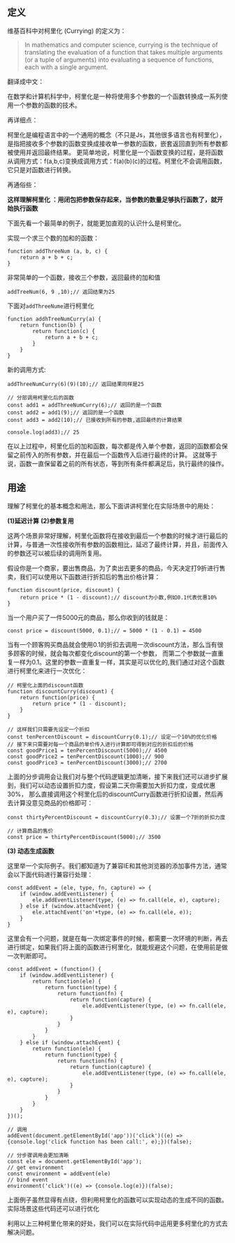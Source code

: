 **定义**
--- 
维基百科中对柯里化 (Currying) 的定义为：
> In mathematics and computer science, currying is the technique of translating the evaluation of a function 
> that takes multiple arguments (or a tuple of arguments) into evaluating a sequence of functions, each with a single argument.

翻译成中文：

在数学和计算机科学中，柯里化是一种将使用多个参数的一个函数转换成一系列使用一个参数的函数的技术。

再详细点：

柯里化是编程语言中的一个通用的概念（不只是Js，其他很多语言也有柯里化），是指把接收多个参数的函数变换成接收单一参数的函数，嵌套返回直到所有参数都被使用并返回最终结果。
更简单地说，柯里化是一个函数变换的过程，是将函数从调用方式：f(a,b,c)变换成调用方式：f(a)(b)(c)的过程。柯里化不会调用函数，它只是对函数进行转换。

再通俗些：

**这样理解柯里化 ：用闭包把参数保存起来，当参数的数量足够执行函数了，就开始执行函数**


下面先看一个最简单的例子，就能更加直观的认识什么是柯里化。

实现一个求三个数的加和的函数：

```
function addThreeNum (a, b, c) {
	return a + b + c;
}
```

非常简单的一个函数，接收三个参数，返回最终的加和值

```
addTreeNum(6, 9 ,10);// 返回结果为25
```

下面对`addThreeNume`进行柯里化

```
function addhTreeNumCurry(a) {
	return function(b) {
		return function(c) {
			return a + b + c;
		}
	}
}
```

新的调用方式:

```
addThreeNumCurry(6)(9)(10);// 返回结果同样是25

// 分部调用柯里化后的函数
const add1 = addThreeNumCurry(6);// 返回的是一个函数
const add2 = add1(9);// 返回的是一个函数
const add3 = add2(10);// 已接收到所有的参数,返回最终的计算结果

console.log(add3);// 25
```
在以上过程中，柯里化后的加和函数，每次都是传入单个参数，返回的函数都会保留之前传入的所有参数，并在最后一个函数传入后进行最终的计算。
这就等于说，函数一直保留着之前的所有状态，等到所有条件都满足后，执行最终的操作。

**用途**
--- 

理解了柯里化的基本概念和用法，那么下面讲讲柯里化在实际场景中的用处：

**(1)延迟计算**
**(2)参数复用**

这两个场景非常好理解，柯里化函数将在接收到最后一个参数的时候才进行最后的计算，与普通一次性接收所有参数的函数相比，延迟了最终计算，并且，前面传入的参数还可以被后续的调用所复用。

假设你是一个商家，要出售商品，为了卖出去更多的商品，今天决定打9折进行售卖，我们可以使用以下函数进行折扣后的售出价格计算：

```
function discount(price, discount) {
	return price * (1 - discount);// discount为小数,例如0.1代表优惠10%
}
```

当一个用户买了一件5000元的商品，那么你收到的钱就是：

```
const price = discount(5000, 0.1);// = 5000 * (1 - 0.1) = 4500
```

当有一个顾客购买商品就会使用0.1的折扣去调用一次discount方法，那么当有很多顾客的时候，就会每次都变化discount的第一个参数，
而第二个参数就一直重复一样为0.1。这里的参数一直重复一样，其实是可以优化的,我们通过对这个函数进行柯里化来进行一次优化：

```
// 柯里化上面的discount函数
function discountCurry(discount) {
	return function(price) {
		return price * (1 - discount);
	}
}

// 这样我们只需要先设定一个折扣
const tenPercentDiscount = discountCurry(0.1);// 设定一个10%的优化价格
// 接下来只需要对每一个商品的单价传入进行计算即可得到对应的折扣后的价格
const goodPrice1 = tenPercentDiscount(5000);// 4500
const goodPrice2 = tenPercentDiscount(1000);// 900
const goodPrice3 = tenPercentDiscount(3000);// 2700
```

上面的分步调用会让我们对与整个代码逻辑更加清晰，接下来我们还可以进步扩展到，我们可以动态设置折扣力度，假设第二天你需要加大折扣力度，变成优惠30%，
那么直接调用这个柯里化后的discountCurry函数进行折扣设置，然后再去计算没意见商品的价格即可：

```
const thirtyPercentDiscount = discountCurry(0.3);// 设置一个7折的折扣力度

// 计算商品的售价
const price = thirtyPercentDiscount(5000);// 3500
```

**(3) 动态生成函数**

这里举一个实际例子。我们都知道为了兼容IE和其他浏览器的添加事件方法，通常会以下面代码进行兼容行处理：

```
const addEvent = (ele, type, fn, capture) => {
	if (window.addEventListener) {
		ele.addEventListener(type, (e) => fn.call(ele, e), capture);
	} else if (window.attachEvent) {
		ele.attachEvent('on'+type, (e) => fn.call(ele, e));
	}
}
```
这里会有一个问题，就是在每一次绑定事件的时候，都需要一次环境的判断，再去进行绑定，如果我们将上面的函数进行柯里化，就能规避这个问题，在使用前是做一次判断即可。

```
const addEvent = (function() {
	if (window.addEventListener) {
		return function(ele) {
			return function(type) {
				return function(fn) {
					return function(capture) {
						ele.addEventListener(type, (e) => fn.call(ele, e), capture);
					}
				}
			}
		}
	} else if (window.attachEvent) {
		return function(ele) {
			return function(type) {
				return function(fn) {
					return function(capture) {
						ele.addEventListener(type, (e) => fn.call(ele, e), capture);
					}
				}
			}
		}
	}
})();

// 调用
addEvent(document.getElementById('app'))('click')((e) => {console.log('click function has been call:', e);})(false);

// 分步骤调用会更加清晰
const ele = document.getElementById('app');
// get environment
const environment = addEvent(ele)
// bind event
environment('click')((e) => {console.log(e)})(false);
```

上面例子虽然显得有点绕，但利用柯里化的函数可以实现动态的生成不同的函数。实际场景这些代码还可以进行优化

利用以上三种柯里化带来的好处，我们可以在实际代码中运用更多柯里化的方式去解决问题。














